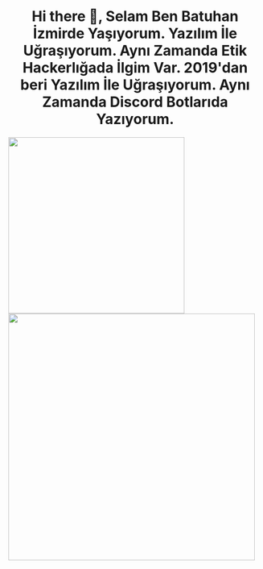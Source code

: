 

<h1 align="center"> Hi there 👋, Selam Ben Batuhan İzmirde Yaşıyorum. Yazılım İle Uğraşıyorum. Aynı Zamanda Etik Hackerlığada İlgim Var. 2019'dan beri Yazılım İle Uğraşıyorum. Aynı Zamanda Discord Botlarıda Yazıyorum. </h1>

<div aligin="center">
	<img src="https://github-readme-stats.vercel.app/api/top-langs/?username=batuhantrkgl_0&theme=dark" width="350px"> <img src="https://github-readme-stats.vercel.app/api?username=batuhantrkgl_0&show_icons=true&theme=dark" width=490px>
</div>

